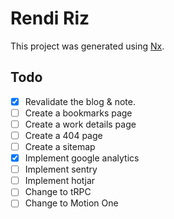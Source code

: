 # Rendi Riz

This project was generated using [Nx](https://nx.dev).

## Todo

- [x] Revalidate the blog & note.
- [ ] Create a bookmarks page
- [ ] Create a work details page
- [ ] Create a 404 page
- [ ] Create a sitemap
- [x] Implement google analytics
- [ ] Implement sentry
- [ ] Implement hotjar
- [ ] Change to tRPC
- [ ] Change to Motion One
